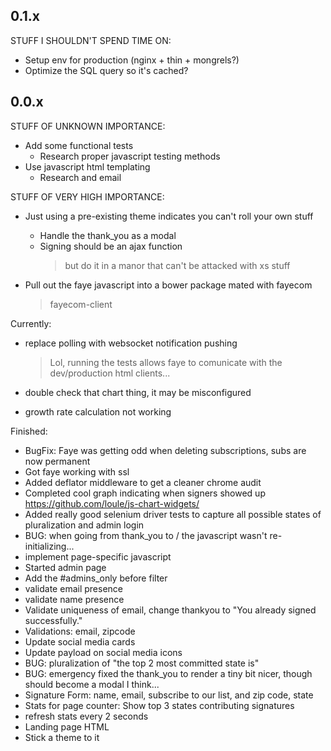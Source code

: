 ## 0.1.x

STUFF I SHOULDN'T SPEND TIME ON:
  - Setup env for production (nginx + thin + mongrels?)
  - Optimize the SQL query so it's cached?



## 0.0.x


STUFF OF UNKNOWN IMPORTANCE:

  - Add some functional tests
    * Research proper javascript testing methods
  - Use javascript html templating
    - Research and email



STUFF OF VERY HIGH IMPORTANCE:

  - Just using a pre-existing theme indicates you can't roll your own stuff
    - Handle the thank_you as a modal
    - Signing should be an ajax function
      > but do it in a manor that can't be attacked with xs stuff

  - Pull out the faye javascript into a bower package mated with fayecom
    > fayecom-client


Currently:

  - replace polling with websocket notification pushing
    > Lol, running the tests allows faye to comunicate with the dev/production
      html clients...

  - double check that chart thing, it may be misconfigured

  - growth rate calculation not working

Finished:
  - BugFix: Faye was getting odd when deleting subscriptions, subs are now permanent
  - Got faye working with ssl
  - Added deflator middleware to get a cleaner chrome audit
  - Completed cool graph indicating when signers showed up
    https://github.com/loule/js-chart-widgets/
  - Added really good selenium driver tests to capture all possible states of pluralization and admin login
  - BUG: when going from thank_you to / the javascript wasn't re-initializing...
  - implement page-specific javascript
  - Started admin page
  - Add the #admins_only before filter
  - validate email presence
  - validate name presence
  - Validate uniqueness of email, change thankyou to "You already signed successfully."
  - Validations: email, zipcode
  - Update social media cards
  - Update payload on social media icons
  - BUG:  pluralization of "the top 2 most committed state is"
  - BUG: emergency fixed the thank_you to render a tiny bit nicer, though should become a modal I think...
  - Signature Form: name, email, subscribe to our list, and zip code, state
  - Stats for page counter:  Show top 3 states contributing signatures
  - refresh stats every 2 seconds
  - Landing page HTML
  - Stick a theme to it
